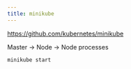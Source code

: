 ```yaml
---
title: minikube
---
```


<https://github.com/kubernetes/minikube>

Master -> Node -> Node processes

	minikube start

